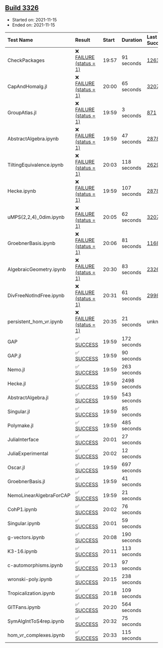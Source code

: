 ## [Build 3326](https://oscarci.mathematik.uni-kl.de/job/oscar-stable/3326/)

* Started on: 2021-11-15
* Ended on: 2021-11-15

| Test Name    | Result | Start | Duration | Last Success | First Failure |
|:-------------|:-------|:------|:---------|:-------------|:--------------|
| CheckPackages | ❌ [FAILURE (status = 1)](https://oscarci.mathematik.uni-kl.de/job/oscar-stable/3326/artifact/logs/build-3326/CheckPackages.log) | 19:57 | 91 seconds | [1263](https://oscarci.mathematik.uni-kl.de/job/oscar-stable/1263/) | [1264](https://oscarci.mathematik.uni-kl.de/job/oscar-stable/1264/) |
| CapAndHomalg.jl | ❌ [FAILURE (status = 1)](https://oscarci.mathematik.uni-kl.de/job/oscar-stable/3326/artifact/logs/build-3326/CapAndHomalg.jl.log) | 20:00 | 65 seconds | [3207](https://oscarci.mathematik.uni-kl.de/job/oscar-stable/3207/) | [3208](https://oscarci.mathematik.uni-kl.de/job/oscar-stable/3208/) |
| GroupAtlas.jl | ❌ [FAILURE (status = 1)](https://oscarci.mathematik.uni-kl.de/job/oscar-stable/3326/artifact/logs/build-3326/GroupAtlas.jl.log) | 19:59 | 3 seconds | [871](https://oscarci.mathematik.uni-kl.de/job/oscar-stable/871/) | [872](https://oscarci.mathematik.uni-kl.de/job/oscar-stable/872/) |
| AbstractAlgebra.ipynb | ❌ [FAILURE (status = 1)](https://oscarci.mathematik.uni-kl.de/job/oscar-stable/3326/artifact/logs/build-3326/AbstractAlgebra.ipynb.log) | 19:59 | 47 seconds | [2878](https://oscarci.mathematik.uni-kl.de/job/oscar-stable/2878/) | [2879](https://oscarci.mathematik.uni-kl.de/job/oscar-stable/2879/) |
| TiltingEquivalence.ipynb | ❌ [FAILURE (status = 1)](https://oscarci.mathematik.uni-kl.de/job/oscar-stable/3326/artifact/logs/build-3326/TiltingEquivalence.ipynb.log) | 20:03 | 118 seconds | [2629](https://oscarci.mathematik.uni-kl.de/job/oscar-stable/2629/) | [2630](https://oscarci.mathematik.uni-kl.de/job/oscar-stable/2630/) |
| Hecke.ipynb | ❌ [FAILURE (status = 1)](https://oscarci.mathematik.uni-kl.de/job/oscar-stable/3326/artifact/logs/build-3326/Hecke.ipynb.log) | 19:59 | 107 seconds | [2878](https://oscarci.mathematik.uni-kl.de/job/oscar-stable/2878/) | [2879](https://oscarci.mathematik.uni-kl.de/job/oscar-stable/2879/) |
| uMPS(2,2,4)_0dim.ipynb | ❌ [FAILURE (status = 1)](https://oscarci.mathematik.uni-kl.de/job/oscar-stable/3326/artifact/logs/build-3326/uMPS-2-2-4-_0dim.ipynb.log) | 20:05 | 62 seconds | [3207](https://oscarci.mathematik.uni-kl.de/job/oscar-stable/3207/) | [3208](https://oscarci.mathematik.uni-kl.de/job/oscar-stable/3208/) |
| GroebnerBasis.ipynb | ❌ [FAILURE (status = 1)](https://oscarci.mathematik.uni-kl.de/job/oscar-stable/3326/artifact/logs/build-3326/GroebnerBasis.ipynb.log) | 20:06 | 81 seconds | [1168](https://oscarci.mathematik.uni-kl.de/job/oscar-stable/1168/) | [1169](https://oscarci.mathematik.uni-kl.de/job/oscar-stable/1169/) |
| AlgebraicGeometry.ipynb | ❌ [FAILURE (status = 1)](https://oscarci.mathematik.uni-kl.de/job/oscar-stable/3326/artifact/logs/build-3326/AlgebraicGeometry.ipynb.log) | 20:30 | 83 seconds | [2326](https://oscarci.mathematik.uni-kl.de/job/oscar-stable/2326/) | [2327](https://oscarci.mathematik.uni-kl.de/job/oscar-stable/2327/) |
| DivFreeNotIndFree.ipynb | ❌ [FAILURE (status = 1)](https://oscarci.mathematik.uni-kl.de/job/oscar-stable/3326/artifact/logs/build-3326/DivFreeNotIndFree.ipynb.log) | 20:31 | 61 seconds | [2998](https://oscarci.mathematik.uni-kl.de/job/oscar-stable/2998/) | [2999](https://oscarci.mathematik.uni-kl.de/job/oscar-stable/2999/) |
| persistent_hom_vr.ipynb | ❌ [FAILURE (status = 1)](https://oscarci.mathematik.uni-kl.de/job/oscar-stable/3326/artifact/logs/build-3326/persistent_hom_vr.ipynb.log) | 20:35 | 21 seconds | unknown | unknown |
| GAP | ✅ [SUCCESS](https://oscarci.mathematik.uni-kl.de/job/oscar-stable/3326/artifact/logs/build-3326/GAP.log) | 19:59 | 172 seconds |  |  |
| GAP.jl | ✅ [SUCCESS](https://oscarci.mathematik.uni-kl.de/job/oscar-stable/3326/artifact/logs/build-3326/GAP.jl.log) | 19:59 | 90 seconds |  |  |
| Nemo.jl | ✅ [SUCCESS](https://oscarci.mathematik.uni-kl.de/job/oscar-stable/3326/artifact/logs/build-3326/Nemo.jl.log) | 19:59 | 263 seconds |  |  |
| Hecke.jl | ✅ [SUCCESS](https://oscarci.mathematik.uni-kl.de/job/oscar-stable/3326/artifact/logs/build-3326/Hecke.jl.log) | 19:59 | 2498 seconds |  |  |
| AbstractAlgebra.jl | ✅ [SUCCESS](https://oscarci.mathematik.uni-kl.de/job/oscar-stable/3326/artifact/logs/build-3326/AbstractAlgebra.jl.log) | 19:59 | 543 seconds |  |  |
| Singular.jl | ✅ [SUCCESS](https://oscarci.mathematik.uni-kl.de/job/oscar-stable/3326/artifact/logs/build-3326/Singular.jl.log) | 19:59 | 85 seconds |  |  |
| Polymake.jl | ✅ [SUCCESS](https://oscarci.mathematik.uni-kl.de/job/oscar-stable/3326/artifact/logs/build-3326/Polymake.jl.log) | 19:59 | 485 seconds |  |  |
| JuliaInterface | ✅ [SUCCESS](https://oscarci.mathematik.uni-kl.de/job/oscar-stable/3326/artifact/logs/build-3326/JuliaInterface.log) | 20:01 | 27 seconds |  |  |
| JuliaExperimental | ✅ [SUCCESS](https://oscarci.mathematik.uni-kl.de/job/oscar-stable/3326/artifact/logs/build-3326/JuliaExperimental.log) | 20:02 | 12 seconds |  |  |
| Oscar.jl | ✅ [SUCCESS](https://oscarci.mathematik.uni-kl.de/job/oscar-stable/3326/artifact/logs/build-3326/Oscar.jl.log) | 19:59 | 697 seconds |  |  |
| GroebnerBasis.jl | ✅ [SUCCESS](https://oscarci.mathematik.uni-kl.de/job/oscar-stable/3326/artifact/logs/build-3326/GroebnerBasis.jl.log) | 19:59 | 41 seconds |  |  |
| NemoLinearAlgebraForCAP | ✅ [SUCCESS](https://oscarci.mathematik.uni-kl.de/job/oscar-stable/3326/artifact/logs/build-3326/NemoLinearAlgebraForCAP.log) | 19:59 | 21 seconds |  |  |
| CohP1.ipynb | ✅ [SUCCESS](https://oscarci.mathematik.uni-kl.de/job/oscar-stable/3326/artifact/logs/build-3326/CohP1.ipynb.log) | 20:02 | 76 seconds |  |  |
| Singular.ipynb | ✅ [SUCCESS](https://oscarci.mathematik.uni-kl.de/job/oscar-stable/3326/artifact/logs/build-3326/Singular.ipynb.log) | 20:01 | 59 seconds |  |  |
| g-vectors.ipynb | ✅ [SUCCESS](https://oscarci.mathematik.uni-kl.de/job/oscar-stable/3326/artifact/logs/build-3326/g-vectors.ipynb.log) | 20:08 | 190 seconds |  |  |
| K3-16.ipynb | ✅ [SUCCESS](https://oscarci.mathematik.uni-kl.de/job/oscar-stable/3326/artifact/logs/build-3326/K3-16.ipynb.log) | 20:11 | 113 seconds |  |  |
| c-automorphisms.ipynb | ✅ [SUCCESS](https://oscarci.mathematik.uni-kl.de/job/oscar-stable/3326/artifact/logs/build-3326/c-automorphisms.ipynb.log) | 20:13 | 97 seconds |  |  |
| wronski-poly.ipynb | ✅ [SUCCESS](https://oscarci.mathematik.uni-kl.de/job/oscar-stable/3326/artifact/logs/build-3326/wronski-poly.ipynb.log) | 20:15 | 238 seconds |  |  |
| Tropicalization.ipynb | ✅ [SUCCESS](https://oscarci.mathematik.uni-kl.de/job/oscar-stable/3326/artifact/logs/build-3326/Tropicalization.ipynb.log) | 20:18 | 109 seconds |  |  |
| GITFans.ipynb | ✅ [SUCCESS](https://oscarci.mathematik.uni-kl.de/job/oscar-stable/3326/artifact/logs/build-3326/GITFans.ipynb.log) | 20:20 | 564 seconds |  |  |
| SymAlgIntToS4rep.ipynb | ✅ [SUCCESS](https://oscarci.mathematik.uni-kl.de/job/oscar-stable/3326/artifact/logs/build-3326/SymAlgIntToS4rep.ipynb.log) | 20:32 | 75 seconds |  |  |
| hom_vr_complexes.ipynb | ✅ [SUCCESS](https://oscarci.mathematik.uni-kl.de/job/oscar-stable/3326/artifact/logs/build-3326/hom_vr_complexes.ipynb.log) | 20:33 | 115 seconds |  |  |
